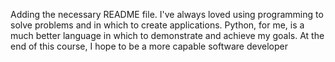 Adding the necessary README file.
I've always loved using programming to solve problems and in which to create applications. Python, for me, is a much better language in which to demonstrate and achieve my goals. 
At the end of this course, I hope to be a more capable software developer

